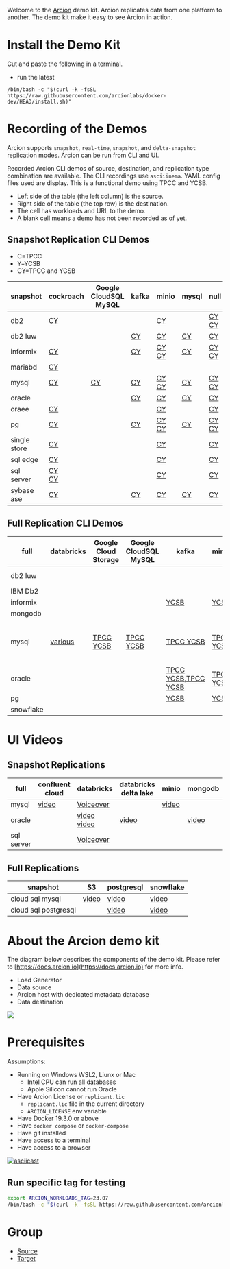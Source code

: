 Welcome to the [Arcion](http://arcion.io) demo kit.
Arcion replicates data from one platform to another.
The demo kit make it easy to see Arcion in action.

# Install the Demo Kit  

Cut and paste the following in a terminal.

- run the latest
```
/bin/bash -c "$(curl -k -fsSL https://raw.githubusercontent.com/arcionlabs/docker-dev/HEAD/install.sh)"
```

# Recording of the Demos

Arcion supports `snapshot`, `real-time`, `snapshot`, and `delta-snapshot` replication modes.
Arcion can be run from CLI and UI.

Recorded Arcion CLI demos of source, destination, and replication type combination are available.
The CLI recordings use `asciiinema`.
YAML config files used are display.
This is a functional demo using TPCC and YCSB.

- Left side of the table (the left column) is the source.
- Right side of the table (the top row) is the destination.
- The cell has workloads and URL to the demo.
- A blank cell means a demo has not been recorded as of yet.
   
## Snapshot Replication CLI Demos

- C=TPCC
- Y=YCSB 
- CY=TPCC and YCSB

snapshot | cockroach | Google CloudSQL MySQL | kafka | minio | mysql | null | oracle | pg | redis stream | single store | snow flake | sql edge | sql server | yuga byte
-- | -- | -- | -- | -- | -- | -- | -- | -- | -- | -- | -- | -- | -- | --
db2 | [CY](./docs/resources/asciinema/snapshot_db2_cockroach.ascii.cast.gif) |   |   | [CY](./docs/resources/asciinema/snapshot_db2_minio.ascii.cast.gif) |   | [CY](./docs/resources/asciinema/snapshot_db2_null.ascii.cast.gif)<br />[CY](./docs/resources/asciinema/snapshot_db2_null.ascii.cast.gif) |   |   |   | [CY](./docs/resources/asciinema/snapshot_db2_s2.ascii.cast.gif) |   |   | [CY](./docs/resources/asciinema/snapshot_db2_sqlserver.ascii.cast.gif) |  
db2 luw |   |   | [CY](https://asciinema.org/a/596930) | [CY](https://asciinema.org/a/596933) | [CY](https://asciinema.org/a/596925) | [CY](https://asciinema.org/a/596934) | [CY](https://asciinema.org/a/596927) | [CY](https://asciinema.org/a/596926) | [CY](https://asciinema.org/a/596929) |   | [CY](https://asciinema.org/a/596928) |   |   |  
informix | [CY](./docs/resources/asciinema/snapshot_informix_cockroach.ascii.cast.gif) |   | [CY](https://asciinema.org/a/596949) | [CY](https://asciinema.org/a/596417)<br />[CY](./docs/resources/asciinema/snapshot_informix_minio.ascii.cast.gif) | [CY](https://asciinema.org/a/596950) | [CY](https://asciinema.org/a/596416)<br />[CY](./docs/resources/asciinema/snapshot_informix_null.ascii.cast.gif) | [CY](https://asciinema.org/a/596952) | [CY](https://asciinema.org/a/596953) | [CY](https://asciinema.org/a/596955) | [CY](./docs/resources/asciinema/snapshot_informix_s2.ascii.cast.gif) | [CY](https://asciinema.org/a/596415) |   | [CY](./docs/resources/asciinema/snapshot_informix_sqlserver.ascii.cast.gif) |  
mariabd | [CY](https://asciinema.org/a/599290) |   |   |   |   |   |   |   |   |   |   |   |   |  
mysql | [CY](./docs/resources/asciinema/snapshot_mysql_cockroach.ascii.cast.gif) | [CY](https://asciinema.org/a/597662) | [CY](https://asciinema.org/a/596940) | [CY](https://asciinema.org/a/596938)<br />[CY](./docs/resources/asciinema/snapshot_mysql_minio.ascii.cast.gif) | [CY](https://asciinema.org/a/596941) | [CY](https://asciinema.org/a/596942)<br />[CY](./docs/resources/asciinema/snapshot_mysql_null.ascii.cast.gif) | [CY](https://asciinema.org/a/596943) | [CY](https://asciinema.org/a/596937) | [CY](https://asciinema.org/a/596948) | [CY](./docs/resources/asciinema/snapshot_mysql_s2.ascii.cast.gif) | [CY](https://asciinema.org/a/M27aYd5QkOStjN80Pdqx2hBCc) |   | [CY](./docs/resources/asciinema/snapshot_mysql_sqlserver.ascii.cast.gif) |  
oracle |   |   | [CY](https://asciinema.org/a/596635) | [CY](https://asciinema.org/a/596638) | [CY](https://asciinema.org/a/596642) | [CY](https://asciinema.org/a/596643) | [CY](https://asciinema.org/a/596958) | [CY](https://asciinema.org/a/596641) | [CY](https://asciinema.org/a/596957) |   | [CY](https://asciinema.org/a/596634) |   |   | [](https://youtu.be/nKqncxWjRvM)
oraee | [CY](./docs/resources/asciinema/snapshot_oraee_cockroach.ascii.cast.gif) |   |   | [CY](./docs/resources/asciinema/snapshot_oraee_minio.ascii.cast.gif) |   | [CY](./docs/resources/asciinema/snapshot_oraee_null.ascii.cast.gif) |   |   |   | [CY](./docs/resources/asciinema/snapshot_oraee_s2.ascii.cast.gif) |   |   | [CY](./docs/resources/asciinema/snapshot_oraee_sqlserver.ascii.cast.gif) |  
pg | [CY](./docs/resources/asciinema/snapshot_pg_cockroach.ascii.cast.gif) |   | [CY](https://asciinema.org/a/596959) | [CY](https://asciinema.org/a/596960)<br />[CY](./docs/resources/asciinema/snapshot_pg_minio.ascii.cast.gif) | [CY](https://asciinema.org/a/596962) | [CY](https://asciinema.org/a/596963)<br />[CY](./docs/resources/asciinema/snapshot_pg_null.ascii.cast.gif) |   | [CY](https://asciinema.org/a/596961) |   | [CY](./docs/resources/asciinema/snapshot_pg_s2.ascii.cast.gif) | [CY](https://asciinema.org/a/596966) |   | [CY](./docs/resources/asciinema/snapshot_pg_sqlserver.ascii.cast.gif) |  
single store | [CY](./docs/resources/asciinema/snapshot_s2_cockroach.ascii.cast.gif) |   |   | [CY](./docs/resources/asciinema/snapshot_s2_minio.ascii.cast.gif) |   | [CY](./docs/resources/asciinema/snapshot_s2_null.ascii.cast.gif) |   |   |   | [CY](./docs/resources/asciinema/snapshot_s2_s2.ascii.cast.gif) |   |   | [CY](./docs/resources/asciinema/snapshot_s2_sqlserver.ascii.cast.gif) |  
sql edge | [CY](./docs/resources/asciinema/snapshot_sqledge_cockroach.ascii.cast.gif) |   |   | [CY](./docs/resources/asciinema/snapshot_sqledge_minio.ascii.cast.gif) |   | [CY](./docs/resources/asciinema/snapshot_sqledge_null.ascii.cast.gif) |   |   |   | [CY](./docs/resources/asciinema/snapshot_sqledge_s2.ascii.cast.gif) |   |   | [CY](./docs/resources/asciinema/snapshot_sqledge_sqlserver.ascii.cast.gif) |  
sql server | [CY](https://asciinema.org/a/599286)<br />[CY](./docs/resources/asciinema/snapshot_sqlserver_cockroach.ascii.cast.gif) |   |   | [CY](./docs/resources/asciinema/snapshot_sqlserver_minio.ascii.cast.gif) |   | [CY](./docs/resources/asciinema/snapshot_sqlserver_null.ascii.cast.gif) |   |   |   | [CY](./docs/resources/asciinema/snapshot_sqlserver_s2.ascii.cast.gif) |   |   | [CY](./docs/resources/asciinema/snapshot_sqlserver_sqlserver.ascii.cast.gif) |  
sybase ase | [CY](https://asciinema.org/a/599284) |   | [CY](https://asciinema.org/a/599184) | [CY](https://asciinema.org/a/599186) | [CY](https://asciinema.org/a/599187) | [CY](https://asciinema.org/a/599193) |   | [CY](https://asciinema.org/a/599192) | [CY](https://asciinema.org/a/599191) | [CY](https://asciinema.org/a/599280) |   | [CY](https://asciinema.org/a/599195) | [CY](https://asciinema.org/a/599194) | [CY](https://asciinema.org/a/599281)

## Full Replication CLI Demos

full | databricks | Google Cloud Storage | Google CloudSQL MySQL | kafka | minio | mongodb | mysql | null | oracle | pg | redis stream | singlestore | snowflake | sqlserver
-- | -- | -- | -- | -- | -- | -- | -- | -- | -- | -- | -- | -- | -- | --
db2 luw |   |   |   |   |   |   | [TPCC YCSB](https://asciinema.org/a/597115) |   | [TPCC YCSB](https://asciinema.org/a/597114) | [TPCC YCSB](https://asciinema.org/a/597116) |   |   |   |  
IBM Db2 |   |   |   |   |   |   |   |   | [various](https://youtu.be/TYXJhwjXIms) |   |   |   |   |  
informix |   |   |   | [YCSB](https://asciinema.org/a/596970) | [YCSB](https://asciinema.org/a/596971) |   | [YCSB](https://asciinema.org/a/596959) | [YCSB](https://asciinema.org/a/596973) | [YCSB](https://asciinema.org/a/46fe1mFKWyIvRhSaqEnIrGacN),[YCSB](https://asciinema.org/a/596974) | [YCSB](https://asciinema.org/a/596418),[YCSB](https://asciinema.org/a/596975) | [YCSB](https://asciinema.org/a/596977) |   | [YCSB](https://asciinema.org/a/596402) |  
mongodb |   |   |   |   |   | [](https://youtu.be/33TBVqFDuCk) |   |   |   |   |   |   |   |  
mysql | [various](https://youtu.be/ytKpvWJi3Lo) | [TPCC YCSB](https://asciinema.org/a/597274) | [TPCC YCSB](https://asciinema.org/a/597663) | [TPCC YCSB](https://asciinema.org/a/596184) | [TPCC YCSB](https://asciinema.org/a/596183) |   | [TPCC YCSB](https://asciinema.org/a/596980),[TPCC & YCSB](https://asciinema.org/a/597442),[TPCC & YCSB](https://asciinema.org/a/597443) | [TPCC YCSB](https://asciinema.org/a/596979) | [TPCC YCSB](https://asciinema.org/a/596981) | [TPCC YCSB](https://asciinema.org/a/587771) | [TPCC YCSB](https://asciinema.org/a/596982) | [various](https://youtu.be/x9_ccBjf1EQ) | [](https://asciinema.org/a/8CO7i2Ecj8jPdSh4mFOfDbm9F) |  
oracle | [](https://youtu.be/SAc7v7ZspPw) |   |   | [TPCC YCSB](https://asciinema.org/a/596653),[TPCC YCSB](https://asciinema.org/a/596984) | [TPCC YCSB](https://asciinema.org/a/596652) | [various](https://youtu.be/sK3tZmpb1YI),[](https://youtu.be/dTChAc9GpSc) | [TPCC YCSB](https://asciinema.org/a/596647) | [TPCC YCSB](https://asciinema.org/a/596644) | [various](https://youtu.be/sVhraqx095g) | [TPCC YCSB](https://asciinema.org/a/596651) |   | [various](https://youtu.be/x9_ccBjf1EQ) | [YCSB](https://asciinema.org/a/596633),[](https://youtu.be/XRAFNrhv5cI) |  
pg |   |   |   | [YCSB](https://asciinema.org/a/598279) | [YCSB](https://asciinema.org/a/598285) |   | [YCSB](https://asciinema.org/a/598277) |   | [X](https://asciinema.org/a/598282) | [YCSB](https://asciinema.org/a/598284) | [YCSB](https://asciinema.org/a/598286) |   |   | [YCSB](https://asciinema.org/a/598281)
snowflake |   |   |   |   |   |   |   |   |   |   |   |   |   | [various](https://youtu.be/8sn8KJfh9ns)

# UI Videos

## Snapshot Replications

full | confluent cloud | databricks | databricks delta lake | minio | mongodb | postgresql | singlestore
-- | -- | -- | -- | -- | -- | -- | --
mysql | [video](https://youtu.be/ai29WIaORzM) | [Voiceover](https://youtu.be/GoGykSeENr8) |   | [video](https://www.loom.com/share/1aab4273997641c58c10dd07e572d9b3?sid=d43bde85-fb0f-478c-a45c-e9cb11dce445) |   | [video](https://www.loom.com/share/96b01cf0edf345fa973c7b510abbbd51?sid=0e209564-7b65-4992-abd3-0ab40a16b2f6) | [video](https://www.youtube.com/watch?v=9-OLoaWUzlU)
oracle |   | [video](https://youtu.be/iw0PjnxHcNY)<br />[video](https://youtu.be/Ybu1CtZ6ahk) | [video](https://youtu.be/nqPn5a0qRJI) |   | [video](https://youtu.be/8IgKtaeq5F0) | [video](https://youtu.be/4rqPe18nhpI) |  
sql server |   | [Voiceover](https://youtu.be/obouA95y_jw) |   |   |   |   |  


## Full Replications

snapshot | S3 | postgresql | snowflake
-- | -- | -- | --
cloud sql mysql | [video](https://www.loom.com/share/3c68e19695d947398073fe43ecc34c68?sid=7fb74328-ac07-4f40-9261-cf7299eedf88) | [video](https://www.loom.com/share/aa1fde90806146b88cb7fb029c6bb862?sid=dccfdc89-5578-41ed-b44d-1c917d30264c) | [video](https://www.loom.com/share/0492bc74573a47fa9f720f140f4c8add?sid=d37e9c03-eded-4a5f-ab2b-a63e6780beb0)
cloud sql postgresql |   | [video](https://www.loom.com/share/231ae18a80834fc4af3ede93d3d66f48?sid=dbbd13c3-5a4e-415c-b319-1dda5cedbcd7) | [video](https://www.loom.com/share/a25e1fe6a22a457cbaa29ea9d76ba243?sid=2d79f393-645d-4269-a8f9-6d1d6154e491)



# About the Arcion demo kit  

The diagram below describes the components of the demo kit.  Please refer to [https://docs.arcion.io](https://docs.arcion.io) for more info.

- Load Generator
- Data source
- Arcion host with dedicated metadata database
- Data destination

[![](https://mermaid.ink/img/pako:eNpNj8FqwzAQRH9F7MmF-OCrKQHXhlJwoFTpocg5bKxNYxpLYb06lJB_rxQF0j09mJkd5gKjtwQ1fDOej6r_GJyK15veo1Wv5IhRPD_veb19b8s2wVerX3aqLNdKZ_cS9jne8Dh5p9pTWIQ4i-ma6sEbU2xIUKVPHQo-7bJGzmbQptA-8Ej_LLe2pjL3giSoz7d7sqlu8tYUHS0yOZToeWRhBTPxjJONMy8pMoAcaaYB6ogW-WeAwV2jD4N4_etGqIUDrSCcLQp1E8Z5M9QHPC10_QN9k16L?type=png)](https://mermaid.live/edit#pako:eNpNj8FqwzAQRH9F7MmF-OCrKQHXhlJwoFTpocg5bKxNYxpLYb06lJB_rxQF0j09mJkd5gKjtwQ1fDOej6r_GJyK15veo1Wv5IhRPD_veb19b8s2wVerX3aqLNdKZ_cS9jne8Dh5p9pTWIQ4i-ma6sEbU2xIUKVPHQo-7bJGzmbQptA-8Ej_LLe2pjL3giSoz7d7sqlu8tYUHS0yOZToeWRhBTPxjJONMy8pMoAcaaYB6ogW-WeAwV2jD4N4_etGqIUDrSCcLQp1E8Z5M9QHPC10_QN9k16L)

# Prerequisites

Assumptions:

- Running on Windows WSL2, Liunx or Mac 
  - Intel CPU can run all databases
  - Apple Silicon cannot run Oracle 
- Have Arcion License or `replicant.lic`
  - `replicant.lic` file in the current directory 
  - `ARCION_LICENSE` env variable    
- Have Docker 19.3.0 or above
- Have `docker compose` or `docker-compose` 
- Have git installed
- Have access to a terminal
- Have access to a browser


[![asciicast](https://asciinema.org/a/587770.svg)](https://asciinema.org/a/587770)


## Run specific tag for testing

```bash
export ARCION_WORKLOADS_TAG=23.07
/bin/bash -c "$(curl -k -fsSL https://raw.githubusercontent.com/arcionlabs/docker-dev/${ARCION_WORKLOADS_TAG:-HEAD}/install.sh)"
```

# Group

- [Source](./docs/source/README.md)
- [Target](./docs/targets/README.md)

